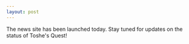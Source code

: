 ```yaml
---
layout: post
---
```


The news site has been launched today. Stay tuned for updates on the status of Toshe's Quest!
